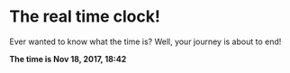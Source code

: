 # The real time clock!

Ever wanted to know what the time is? Well, your journey is about to end!

**The time is Nov 18, 2017, 18:42**